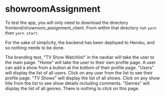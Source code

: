 # showroomAssignment

To test the app, you will only need to download the directory frontend/showroom_assignment_client. From within that directory run ```yarn``` then ```yarn start```.

For the sake of simplicity, the backend has been deployed to Heroku, and so nothing needs to be done. 

The branding text, "TV Show Watchlist" in the navbar will take the user to the main paige.
"Home" will take the user to their own profile page. A user can add a show from a button at the bottom of their profile page.
"Users" will display the list of all users. Click on any user from the list to see their profile page.
"TV Shows" will display the list of all shows. Click on any show title from the list to see show details including comments.
"Genres" will display the list of all genres. There is nothing to click on this page. 
